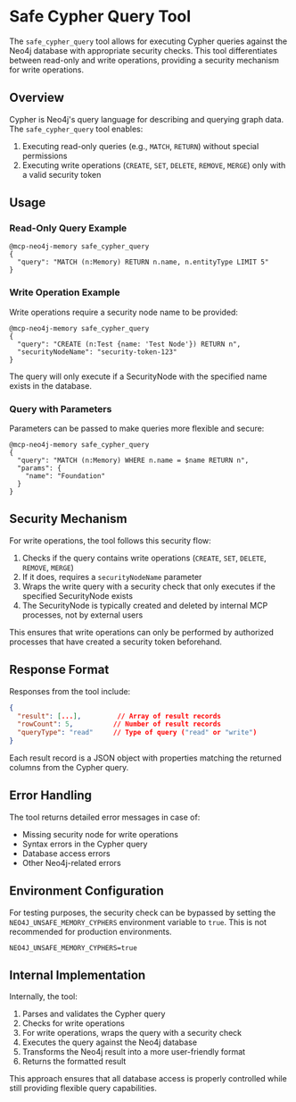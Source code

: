 # Safe Cypher Query Tool

The `safe_cypher_query` tool allows for executing Cypher queries against the Neo4j database with appropriate security checks. This tool differentiates between read-only and write operations, providing a security mechanism for write operations.

## Overview

Cypher is Neo4j's query language for describing and querying graph data. The `safe_cypher_query` tool enables:

1. Executing read-only queries (e.g., `MATCH`, `RETURN`) without special permissions
2. Executing write operations (`CREATE`, `SET`, `DELETE`, `REMOVE`, `MERGE`) only with a valid security token

## Usage

### Read-Only Query Example

```
@mcp-neo4j-memory safe_cypher_query
{
  "query": "MATCH (n:Memory) RETURN n.name, n.entityType LIMIT 5"
}
```

### Write Operation Example

Write operations require a security node name to be provided:

```
@mcp-neo4j-memory safe_cypher_query
{
  "query": "CREATE (n:Test {name: 'Test Node'}) RETURN n",
  "securityNodeName": "security-token-123"
}
```

The query will only execute if a SecurityNode with the specified name exists in the database.

### Query with Parameters

Parameters can be passed to make queries more flexible and secure:

```
@mcp-neo4j-memory safe_cypher_query
{
  "query": "MATCH (n:Memory) WHERE n.name = $name RETURN n",
  "params": {
    "name": "Foundation"
  }
}
```

## Security Mechanism

For write operations, the tool follows this security flow:

1. Checks if the query contains write operations (`CREATE`, `SET`, `DELETE`, `REMOVE`, `MERGE`)
2. If it does, requires a `securityNodeName` parameter
3. Wraps the write query with a security check that only executes if the specified SecurityNode exists
4. The SecurityNode is typically created and deleted by internal MCP processes, not by external users

This ensures that write operations can only be performed by authorized processes that have created a security token beforehand.

## Response Format

Responses from the tool include:

```json
{
  "result": [...],         // Array of result records
  "rowCount": 5,          // Number of result records
  "queryType": "read"     // Type of query ("read" or "write")
}
```

Each result record is a JSON object with properties matching the returned columns from the Cypher query.

## Error Handling

The tool returns detailed error messages in case of:

- Missing security node for write operations
- Syntax errors in the Cypher query
- Database access errors
- Other Neo4j-related errors

## Environment Configuration

For testing purposes, the security check can be bypassed by setting the `NEO4J_UNSAFE_MEMORY_CYPHERS` environment variable to `true`. This is not recommended for production environments.

```
NEO4J_UNSAFE_MEMORY_CYPHERS=true
```

## Internal Implementation

Internally, the tool:

1. Parses and validates the Cypher query
2. Checks for write operations
3. For write operations, wraps the query with a security check
4. Executes the query against the Neo4j database
5. Transforms the Neo4j result into a more user-friendly format
6. Returns the formatted result

This approach ensures that all database access is properly controlled while still providing flexible query capabilities.
